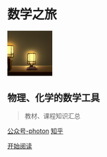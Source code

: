 # 数学之旅
<img src="https://raw.githubusercontent.com/qjln/images/main/img/202303130031747.jpeg" alt="learning" style="zoom:10%;" />

## 物理、化学的数学工具

> 教材、课程知识汇总

[公众号-photon]([https://www.baidu.com](https://mp.weixin.qq.com/mp/appmsgalbum?__biz=MzkzNDMwNjE1MQ==&action=getalbum&album_id=2642954314428481540&scene=126#wechat_redirect)) [知乎](https://www.zhihu.com/people/qiu_shi)

[开始阅读](README.md)

